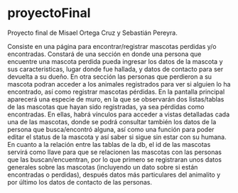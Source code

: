 # proyectoFinal
Proyecto final de Misael Ortega Cruz y Sebastián Pereyra.

Consiste en una página para encontrar/registrar mascotas perdidas y/o encontradas.
Constará de una sección en donde una persona que encuentre una mascota perdida pueda ingresar los datos de la mascota y sus caracteristicas, lugar donde fue hallada, y datos de contacto para ser devuelta a su dueño. 
En otra sección las personas que perdieron a su mascota podran acceder a los animales registrados para ver si alguien lo ha encontrado, así como registrar mascotas pérdidas.
En la pantalla principal aparecerá una especie de muro, en la que se observarán dos listas/tablas de las mascotas que hayan sido registradas, ya sea pérdidas como encontradas. En ellas, habrá vínculos para acceder a vistas detalladas cada una de las mascotas, donde se podrá consultar también los datos de la persona que busca/encontró alguna, así como una función para poder editar el status de la mascota y así saber si sigue sin estar con su humana.
En cuanto a la relación entre las tablas de la db, el  id de las mascotas servirá como llave para que se relacionen las mascotas con las personas que las buscan/encuentran, por lo que primero se registraran unos datos generales sobre las mascotas (incluyendo un dato sobre si están encontradas o perdidas), después datos más particulares del animalito y por último los datos de contacto de las personas.

